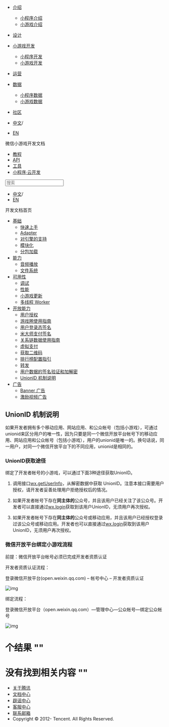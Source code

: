 <div class="book with-summary">

<div class="head">

<div class="head_box">

# [](javascript:; "_('微信公众平台 小程序')")

<div class="header_ctrls">

*   [介绍](javascript:;)
    *   [小程序介绍](https://developers.weixin.qq.com/miniprogram/introduction/index.html?t=18091022)
    *   [小游戏介绍](https://developers.weixin.qq.com/minigame/introduction/index.html?t=18091022)
*   [设计](https://developers.weixin.qq.com/miniprogram/design/index.html?t=18091022)
*   [小游戏开发](javascript:;)
    *   [小程序开发](https://developers.weixin.qq.com/miniprogram/dev/index.html?t=18091022)
    *   [小游戏开发](https://developers.weixin.qq.com/minigame/dev/index.html?t=18091022)
*   [运营](https://developers.weixin.qq.com/miniprogram/product/index.html?t=18091022)
*   [数据](javascript:;)
    *   [小程序数据](https://developers.weixin.qq.com/miniprogram/analysis/index.html?t=18091022)
    *   [小游戏数据](https://developers.weixin.qq.com/minigame/analysis/index.html?t=18091022)
*   [社区](https://developers.weixin.qq.com/)

*   [中文](https://developers.weixin.qq.com/minigame/dev/tutorial/open-ability/union-id.html?t=18091022)<span class="split-line">/</span>
*   [EN](https://developers.weixin.qq.com/minigame/en/dev/tutorial/open-ability/union-id.html?t=18091022)

</div>

</div>

</div>

<div class="sub_nav_box">

<div class="sub_nav_inner">

<div class="book-summary-opr" id="js-book-summary-opr"><a class="book-summary-btn"></a></div>

<div class="top_sub_nav">

<div class="top_title_wap"><span class="icon_title icon_dev"></span>

微信小游戏开发文档

</div>

*   [教程](../../)
*   [API](../../api/render/canvas/wx.createCanvas.html)
*   [工具](../../devtools/devtools.html)
*   [小程序·云开发](../../wxcloud/basis/getting-started.html)

</div>

<div id="book-search-input" role="search">

<form><label for="search-input" class="search-icon" id="js-search-icon"></label><input type="text" id="search-input" name="search-input" placeholder="搜索"> </form>

</div>

*   [中文](https://developers.weixin.qq.com/minigame/dev/tutorial/open-ability/union-id.html?t=18091022)<span class="split-line">/</span>
*   [EN](https://developers.weixin.qq.com/minigame/en/dev/tutorial/open-ability/union-id.html?t=18091022)

</div>

</div>

<div class="book-summary">

<div class="book-summary-home" id="js-summary-home"><a><span class="icon_home_s icon_dev"></span><span class="s_title_2">开发文档首页</span></a></div>

<nav role="navigation">

*   [基础](../../)
    *   [快速上手](../../)
    *   [Adapter](../base/adapter.html)
    *   [对引擎的支持](../base/engine.html)
    *   [模块化](../base/module.html)
    *   [分包加载](../base/subpackages.html)
*   [能力](../ability/audio.html)
    *   [音频播放](../ability/audio.html)
    *   [文件系统](../ability/file-system.html)
*   [可用性](../usability/debug.html)
    *   [调试](../usability/debug.html)
    *   [性能](../usability/performance.html)
    *   [小游戏更新](../usability/update.html)
    *   [多线程 Worker](../usability/worker.html)
*   [开放能力](./authorize.html)
    *   [用户授权](./authorize.html)
    *   [游戏圈使用指南](./game-club.html)
    *   [用户登录态签名](./http-signature.html)
    *   [米大师支付签名](./midas-signature.html)
    *   [关系链数据使用指南](./open-data.html)
    *   [虚拟支付](./payment.html)
    *   [获取二维码](./qrcode.html)
    *   [排行榜配置指引](./ranklist.html)
    *   [转发](./share.html)
    *   [用户数据的签名验证和加解密](./signature.html)
    *   [UnionID 机制说明](./union-id.html)
*   [广告](../ad/banner-ad.html)
    *   [Banner 广告](../ad/banner-ad.html)
    *   [激励视频广告](../ad/rewarded-video-ad.html)

</nav>

</div>

<div class="book-body">

<div class="body-inner">

<div class="page-wrapper" tabindex="-1" role="main">

<div class="page-inner">

<div id="book-search-results">

<div class="search-noresults">

<section class="normal markdown-section">

## UnionID 机制说明

如果开发者拥有多个移动应用、网站应用、和公众帐号（包括小游戏），可通过unionid来区分用户的唯一性，因为只要是同一个微信开放平台帐号下的移动应用、网站应用和公众帐号（包括小游戏），用户的unionid是唯一的。换句话说，同一用户，对同一个微信开放平台下的不同应用，unionid是相同的。

### UnionID获取途径

绑定了开发者帐号的小游戏，可以通过下面3种途径获取UnionID。

1.  调用接口[wx.getUserInfo](../../api/open-api/user-info/wx.getUserInfo.html)，从解密数据中获取 UnionID。注意本接口需要用户授权，请开发者妥善处理用户拒绝授权后的情况。

2.  如果开发者帐号下存在**同主体的**公众号，并且该用户已经关注了该公众号。开发者可以直接通过[wx.login](../../api/open-api/login/wx.login.html)获取到该用户UnionID，无须用户再次授权。

3.  如果开发者帐号下存在**同主体的**公众号或移动应用，并且该用户已经授权登录过该公众号或移动应用。开发者也可以直接通过[wx.login](../../api/open-api/login/wx.login.html)获取到该用户UnionID，无须用户再次授权。

### 微信开放平台绑定小游戏流程

前提：微信开放平台帐号必须已完成开发者资质认证

开发者资质认证流程：

登录微信开放平台(open.weixin.qq.com) – 帐号中心 – 开发者资质认证

![img](https://developers.weixin.qq.com/minigame/dev/tutorial/image/open.png?t=18091022)

绑定流程：

登录微信开放平台（open.weixin.qq.com）—管理中心—公众帐号—绑定公众帐号

![img](https://developers.weixin.qq.com/minigame/dev/tutorial/image/union_bind.png?t=18091022)

</section>

</div>

<div class="search-results">

<div class="has-results">

# <span class="search-results-count"></span>个结果 "<span class="search-query"></span>"

</div>

<div class="no-results">

# 没有找到相关内容 "<span class="search-query"></span>"

</div>

</div>

</div>

</div>

</div>

<div class="foot" id="footer">

*   [关于腾讯](https://www.tencent.com/)
*   [文档中心](https://developers.weixin.qq.com/miniprogram/introduction/index.html)
*   [辟谣中心](https://mp.weixin.qq.com/cgi-bin/opshowpage?action=dispelinfo)
*   [客服中心](https://kf.qq.com/product/wx_xcx.html)
*   [联系邮箱](mailto:weixinmp@qq.com)
*   Copyright © 2012-<span id="s_copyright_year"></span> Tencent. All Rights Reserved.

</div>

</div>

[](./signature.html)</div>

</div>